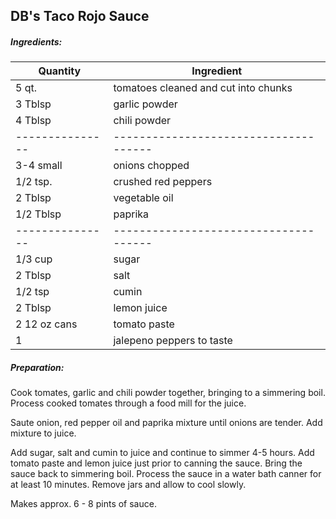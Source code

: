 
## DB's Taco Rojo Sauce

##### Ingredients:
Quantity        |    Ingredient
--------------- | -------------------------------------
5 qt.           | tomatoes cleaned and cut into chunks
3 Tblsp         | garlic powder
4 Tblsp         | chili powder
--------------- | -------------------------------------
3-4 small       | onions chopped
1/2 tsp.        | crushed red peppers
2 Tblsp         | vegetable oil
1/2 Tblsp       | paprika
--------------- | -------------------------------------
1/3 cup         | sugar
2 Tblsp         | salt
1/2 tsp         | cumin
2 Tblsp         | lemon juice
2 12 oz cans    | tomato paste
1               | jalepeno peppers to taste

##### Preparation:

Cook tomates, garlic and chili powder together, bringing to a simmering boil.  Process
cooked tomates through a food mill for the juice.

Saute onion, red pepper oil and paprika mixture until onions are tender.  Add mixture
to juice.

Add sugar, salt and cumin to juice and continue to simmer 4-5 hours.  Add tomato paste
and lemon juice just prior to canning the sauce.  Bring the sauce back to simmering boil.
Process the sauce in a water bath canner for at least 10 minutes.  Remove jars and
allow to cool slowly.

Makes approx. 6 - 8 pints of sauce.
